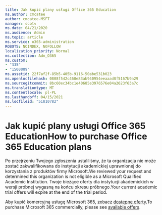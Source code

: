 ```yaml
---
title: Jak kupić plany usługi Office 365 Education
ms.author: cmcatee
author: cmcatee-MSFT
manager: scotv
ms.date: 04/21/2020
ms.audience: Admin
ms.topic: article
ms.service: o365-administration
ROBOTS: NOINDEX, NOFOLLOW
localization_priority: Normal
ms.collection: Adm_O365
ms.custom:
- "335"
- "1500009"
ms.assetid: 22f7af2f-85b5-405b-9116-50abe531b023
ms.openlocfilehash: 0808f542c460e83ab940954eeaaad8f5167b9a29
ms.sourcegitcommit: 8bc60ec34bc1e40685e3976576e04a2623f63a7c
ms.translationtype: MT
ms.contentlocale: pl-PL
ms.lasthandoff: 04/15/2021
ms.locfileid: "51810782"
---
```

# <a name="how-to-purchase-office-365-education-plans"></a><span data-ttu-id="9b717-102">Jak kupić plany usługi Office 365 Education</span><span class="sxs-lookup"><span data-stu-id="9b717-102">How to purchase Office 365 Education plans</span></span>

<span data-ttu-id="9b717-103">Po przejrzeniu Twojego zgłoszenia ustaliliśmy, że ta organizacja nie może zostać zakwalifikowana do instytucji akademickiej uprawnionej do korzystania z produktów firmy Microsoft.</span><span class="sxs-lookup"><span data-stu-id="9b717-103">We reviewed your request and determined this organization is not eligible as a Microsoft Qualified Academic Institution.</span></span> <span data-ttu-id="9b717-104">Twoje bieżące oferty dla instytucji akademickich w wersji próbnej wygasną na końcu okresu próbnego.</span><span class="sxs-lookup"><span data-stu-id="9b717-104">Your current academic trial offers will expire at the end of the trial period.</span></span>
  
<span data-ttu-id="9b717-105">Aby kupić komercyjną usługę Microsoft 365, zobacz [dostępne oferty.](https://go.microsoft.com/fwlink/p/?linkid=868433)</span><span class="sxs-lookup"><span data-stu-id="9b717-105">To purchase Microsoft 365 commercially, please see [available offers](https://go.microsoft.com/fwlink/p/?linkid=868433).</span></span>  